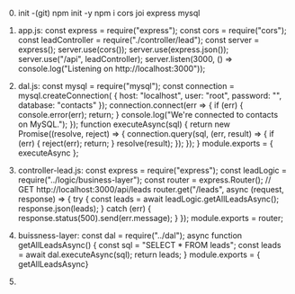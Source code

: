 0. init -(git)
npm init -y
npm i cors joi express mysql

0. app.js:
const express = require("express");
const cors = require("cors");
const leadController = require("./controller/lead");
const server = express();
server.use(cors()); 
server.use(express.json()); 
server.use("/api", leadController); 
server.listen(3000, () => console.log("Listening on http://localhost:3000"));

0. dal.js:
const mysql = require("mysql");
const connection = mysql.createConnection(
    { host: "localhost", 
    user: "root", 
    password: "", 
    database: "contacts" });
connection.connect(err => {
    if (err) { console.error(err); return; }
    console.log("We're connected to contacts on MySQL.");
});
function executeAsync(sql) {
    return new Promise((resolve, reject) => {
        connection.query(sql, (err, result) => {
            if (err) { reject(err); return; }
            resolve(result);
        });
    });
}
module.exports = { executeAsync };

0. controller-lead.js:
const express = require("express");
const leadLogic = require("../logic/business-layer");
const router = express.Router();
// GET http://localhost:3000/api/leads 
router.get("/leads", async (request, response) => {
    try {
        const leads = await leadLogic.getAllLeadsAsync();
        response.json(leads);
    } catch (err) {
        response.status(500).send(err.message);
    }
});
module.exports = router;

0. buissness-layer:
const dal = require("../dal");
async function getAllLeadsAsync() {
    const sql = "SELECT * FROM leads";
    const leads = await dal.executeAsync(sql);
    return leads;
}
module.exports = { getAllLeadsAsync}

0. 